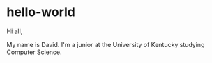 # hello-world
Hi all,

My name is David. I'm a junior at the University of Kentucky studying Computer Science.
